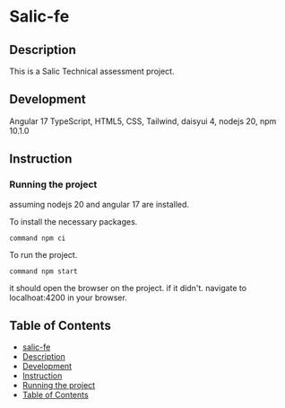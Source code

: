 # Salic-fe

## Description
This is a Salic Technical assessment project.

## Development
Angular 17 TypeScript, HTML5, CSS, Tailwind, daisyui 4, nodejs 20, npm 10.1.0

## Instruction

### Running the project
assuming nodejs 20 and angular 17 are installed.

To install the necessary packages.
```shell
command npm ci
```

To run the project.
```shell
command npm start
```

it should open the browser on the project.
if it didn't. navigate to localhoat:4200 in your browser.

## Table of Contents
- [salic-fe](#salic-fe)
- [Description](#description)
- [Development](#development)
- [Instruction](#instruction)
- [Running the project](#running-the-project)
- [Table of Contents](#table-of-contents)
